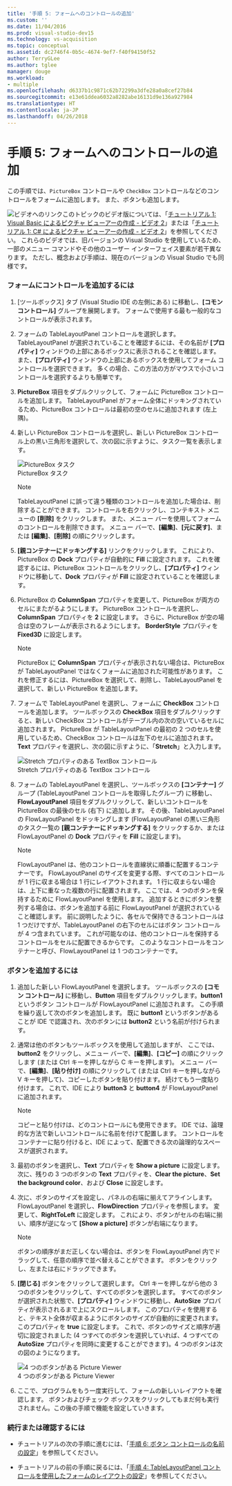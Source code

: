 ```yaml
---
title: '手順 5: フォームへのコントロールの追加'
ms.custom: ''
ms.date: 11/04/2016
ms.prod: visual-studio-dev15
ms.technology: vs-acquisition
ms.topic: conceptual
ms.assetid: dc2746f4-0b5c-4674-9ef7-f40f94150f52
author: TerryGLee
ms.author: tglee
manager: douge
ms.workload:
- multiple
ms.openlocfilehash: d6337b1c9871c62b72299a3dfe28a0a8cef27b84
ms.sourcegitcommit: e13e61ddea6032a8282abe16131d9e136a927984
ms.translationtype: HT
ms.contentlocale: ja-JP
ms.lasthandoff: 04/26/2018
---
```

# <a name="step-5-add-controls-to-your-form"></a>手順 5: フォームへのコントロールの追加
この手順では、`PictureBox` コントロールや `CheckBox` コントロールなどのコントロールをフォームに追加します。 また、ボタンも追加します。  

 ![ビデオへのリンク](../data-tools/media/playvideo.gif "PlayVideo")このトピックのビデオ版については、「[チュートリアル 1: Visual Basic によるピクチャ ビューアーの作成 - ビデオ 2](http://go.microsoft.com/fwlink/?LinkId=205211)」または「[チュートリアル 1: C# によるピクチャ ビューアーの作成 - ビデオ 2](http://go.microsoft.com/fwlink/?LinkId=205200)」を参照してください。 これらのビデオでは、旧バージョンの Visual Studio を使用しているため、一部のメニュー コマンドやその他のユーザー インターフェイス要素が若干異なります。 ただし、概念および手順は、現在のバージョンの Visual Studio でも同様です。  

### <a name="to-add-controls-to-your-form"></a>フォームにコントロールを追加するには  

1.  [ツールボックス] タブ (Visual Studio IDE の左側にある) に移動し、**[コモン コントロール]** グループを展開します。 フォームで使用する最も一般的なコントロールが表示されます。  

2.  フォームの TableLayoutPanel コントロールを選択します。 TableLayoutPanel が選択されていることを確認するには、その名前が **[プロパティ]** ウィンドウの上部にあるボックスに表示されることを確認します。 また、**[プロパティ]** ウィンドウの上部にあるボックスを使用してフォーム コントロールを選択できます。 多くの場合、この方法の方がマウスで小さいコントロールを選択するよりも簡単です。  

3.  **PictureBox** 項目をダブルクリックして、フォームに PictureBox コントロールを追加します。 TableLayoutPanel がフォーム全体にドッキングされているため、PictureBox コントロールは最初の空のセルに追加されます (左上隅)。  

4.  新しい PictureBox コントロールを選択し、新しい PictureBox コントロール上の黒い三角形を選択して、次の図に示すように、タスク一覧を表示します。  

     ![PictureBox タスク](../ide/media/express_pictureboxtasks.png "Express_PictureBoxTasks")  
PictureBox タスク  

    > [!NOTE]
    >  TableLayoutPanel に誤って違う種類のコントロールを追加した場合は、削除することができます。 コントロールを右クリックし、コンテキスト メニューの **[削除]** をクリックします。 また、メニュー バーを使用してフォームのコントロールを削除できます。 メニュー バーで、**[編集]**、**[元に戻す]**、または **[編集]**、**[削除]** の順にクリックします。  

5.  **[親コンテナーにドッキングする]** リンクをクリックします。 これにより、PictureBox の **Dock** プロパティが自動的に **Fill** に設定されます。 これを確認するには、PictureBox コントロールをクリックし、**[プロパティ]** ウィンドウに移動して、**Dock** プロパティが **Fill** に設定されていることを確認します。  

6.  PictureBox の **ColumnSpan** プロパティを変更して、PictureBox が両方のセルにまたがるようにします。 PictureBox コントロールを選択し、**ColumnSpan** プロパティを **2** に設定します。 さらに、PictureBox が空の場合は空のフレームが表示されるようにします。 **BorderStyle** プロパティを **Fixed3D** に設定します。  

    > [!NOTE]
    >  PictureBox に **ColumnSpan** プロパティが表示されない場合は、PictureBox が TableLayoutPanel ではなくフォームに追加された可能性があります。 これを修正するには、PictureBox を選択して、削除し、TableLayoutPanel を選択して、新しい PictureBox を追加します。  

7.  フォームで TableLayoutPanel を選択し、フォームに **CheckBox** コントロールを追加します。 ツールボックスの **CheckBox** 項目をダブルクリックすると、新しい CheckBox コントロールがテーブル内の次の空いているセルに追加されます。 PictureBox が TableLayoutPanel の最初の 2 つのセルを使用しているため、CheckBox コントロールは左下のセルに追加されます。 **Text** プロパティを選択し、次の図に示すように、「**Stretch**」と入力します。  

     ![Stretch プロパティのある TextBox コントロール](../ide/media/express_pictureviewercheckbox.png "Express_PictureViewerCheckbox")  
Stretch プロパティのある TextBox コントロール  

8.  フォームの TableLayoutPanel を選択し、ツールボックスの **[コンテナー]** グループ (TableLayoutPanel コントロールを取得したグループ) に移動し、**FlowLayoutPanel** 項目をダブルクリックして、新しいコントロールを PictureBox の最後のセル (右下) に追加します。 その後、TableLayoutPanel の FlowLayoutPanel をドッキングします (FlowLayoutPanel の黒い三角形のタスク一覧の **[親コンテナーにドッキングする]** をクリックするか、または FlowLayoutPanel の **Dock** プロパティを **Fill** に設定します)。  

    > [!NOTE]
    >  FlowLayoutPanel は、他のコントロールを直線状に順番に配置するコンテナーです。 FlowLayoutPanel のサイズを変更する際、すべてのコントロールが 1 行に収まる場合は 1 行にレイアウトされます。 1 行に収まらない場合は、上下に重なった複数の行に配置されます。 ここでは、4 つのボタンを保持するために FlowLayoutPanel を使用します。 追加するときにボタンを整列する場合は、ボタンを追加する前に FlowLayoutPanel が選択されていること確認します。 前に説明したように、各セルで保持できるコントロールは 1 つだけですが、TableLayoutPanel の右下のセルにはボタン コントロールが 4 つ含まれています。 これが可能なのは、他のコントロールを保持するコントロールをセルに配置できるからです。 このようなコントロールをコンテナーと呼び、FlowLayoutPanel は 1 つのコンテナーです。  

### <a name="to-add-buttons"></a>ボタンを追加するには  

1.  追加した新しい FlowLayoutPanel を選択します。 ツールボックスの **[コモン コントロール]** に移動し、**Button** 項目をダブルクリックします。**button1** というボタン コントロールが FlowLayoutPanel に追加されます。 この手順を繰り返して次のボタンを追加します。 既に **button1** というボタンがあることが IDE で認識され、次のボタンには **button2** という名前が付けられます。  

2.  通常は他のボタンもツールボックスを使用して追加しますが、 ここでは、**button2** をクリックし、メニュー バーで、**[編集]**、**[コピー]** の順にクリックします (または Ctrl キーを押しながら C キーを押します)。 メニュー バーで、**[編集]**、**[貼り付け]** の順にクリックして (または Ctrl キーを押しながら V キーを押して)、コピーしたボタンを貼り付けます。 続けてもう一度貼り付けます。 これで、IDE により **button3** と **button4** が FlowLayoutPanel に追加されます。  

    > [!NOTE]
    >  コピーと貼り付けは、どのコントロールにも使用できます。 IDE では、論理的な方法で新しいコントロールに名前を付けて配置します。 コントロールをコンテナーに貼り付けると、IDE によって、配置できる次の論理的なスペースが選択されます。  

3.  最初のボタンを選択し、**Text** プロパティを **Show a picture** に設定します。 次に、残りの 3 つのボタンの **Text** プロパティを、**Clear the picture**、**Set the background color**、および **Close** に設定します。  

4.  次に、ボタンのサイズを設定し、パネルの右端に揃えてアラインします。 FlowLayoutPanel を選択し、**FlowDirection** プロパティを参照します。 変更して、**RightToLeft** に設定します。 これにより、ボタンがセルの右端に揃い、順序が逆になって **[Show a picture]** ボタンが右端になります。  

    > [!NOTE]
    >  ボタンの順序がまだ正しくない場合は、ボタンを FlowLayoutPanel 内でドラッグして、任意の順序で並べ替えることができます。 ボタンをクリックし、左または右にドラッグできます。  

5.  **[閉じる]** ボタンをクリックして選択します。 Ctrl キーを押しながら他の 3 つのボタンをクリックして、すべてのボタンを選択します。 すべてのボタンが選択された状態で、**[プロパティ]** ウィンドウに移動し、**AutoSize** プロパティが表示されるまで上にスクロールします。 このプロパティを使用すると、テキスト全体が収まるようにボタンのサイズが自動的に変更されます。 このプロパティを **true** に設定します。 これで、ボタンのサイズと順序が適切に設定されました  (4 つすべてのボタンを選択していれば、4 つすべての **AutoSize** プロパティを同時に変更することができます)。4 つのボタンは次の図のようになります。  

     ![4 つのボタンがある Picture Viewer](../ide/media/express_autosize.png "Express_AutoSize")  
4 つのボタンがある Picture Viewer  

6.  ここで、プログラムをもう一度実行して、フォームの新しいレイアウトを確認します。 ボタンおよびチェック ボックスをクリックしてもまだ何も実行されません。この後の手順で機能を設定していきます。  

### <a name="to-continue-or-review"></a>続行または確認するには  

-   チュートリアルの次の手順に進むには、「[手順 6: ボタン コントロールの名前の設定](../ide/step-6-name-your-button-controls.md)」を参照してください。  

-   チュートリアルの前の手順に戻るには、「[手順 4: TableLayoutPanel コントロールを使用したフォームのレイアウトの設定](../ide/step-4-lay-out-your-form-with-a-tablelayoutpanel-control.md)」を参照してください。
